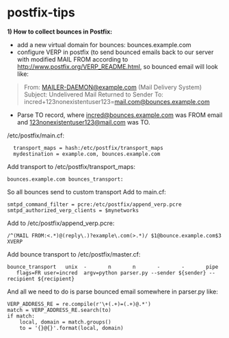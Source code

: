 # postfix-tips
**1) How to collect bounces in Postfix:**
  * add a new virtual domain for bounces: bounces.example.com
  * configure VERP in postfix (to send bounced emails back to our server with modified MAIL FROM according to http://www.postfix.org/VERP_README.html, so bounced email will look like:

 > From: MAILER-DAEMON@example.com (Mail Delivery System)
 > Subject: Undelivered Mail Returned to Sender
 > To: incred+123nonexistentuser123=mail.com@bounces.example.com
  * Parse TO record, where incred@bounces.example.com was FROM email and 123nonexistentuser123@mail.com was TO.

/etc/postfix/main.cf:
```
  transport_maps = hash:/etc/postfix/transport_maps
  mydestination = example.com, bounces.example.com
```

Add transport to /etc/postfix/transport_maps:

  `bounces.example.com bounces_transport:`

So all bounces send to custom transport
Add to main.cf:
```
smtpd_command_filter = pcre:/etc/postfix/append_verp.pcre
smtpd_authorized_verp_clients = $mynetworks
```

Add to /etc/postfix/append_verp.pcre:
```
/^(MAIL FROM:<.*)@(reply\.)?example\.com(>.*)/ $1@bounce.example.com$3 XVERP
```
 
Add bounce transport to /etc/postfix/master.cf:
```
bounce_transport   unix  -       n       n       -       -       pipe
   flags=FR user=incred  argv=python parser.py --sender ${sender} --recipient ${recipient}
```
   
And all we need to do is parse bounced email somewhere in parser.py like:
```
VERP_ADDRESS_RE = re.compile(r'\+(.+)=(.+)@.*')
match = VERP_ADDRESS_RE.search(to)
if match:
    local, domain = match.groups()
    to = '{}@{}'.format(local, domain)
```
